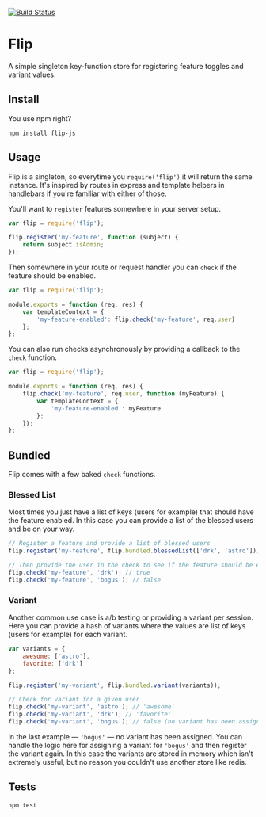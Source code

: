 [![Build Status](https://travis-ci.org/diy/flip.png?branch=master)](https://travis-ci.org/diy/flip)

# Flip

A simple singleton key-function store for registering feature toggles and variant values.

## Install

You use npm right?

```
npm install flip-js
```

## Usage

Flip is a singleton, so everytime you `require('flip')` it will return the same instance. It's inspired by routes in express and template helpers in handlebars if you're familiar with either of those.

You'll want to `register` features somewhere in your server setup.
```js
var flip = require('flip');

flip.register('my-feature', function (subject) {
    return subject.isAdmin;
});
```

Then somewhere in your route or request handler you can `check` 
if the feature should be enabled.
```js
var flip = require('flip');

module.exports = function (req, res) {
    var templateContext = {
        'my-feature-enabled': flip.check('my-feature', req.user)
    };
};
```

You can also run checks asynchronously by providing a callback to the `check` function.
```js
var flip = require('flip');

module.exports = function (req, res) {
    flip.check('my-feature', req.user, function (myFeature) {
        var templateContext = {
            'my-feature-enabled': myFeature
        };
    });
};
```

## Bundled

Flip comes with a few baked `check` functions.

### Blessed List

Most times you just have a list of keys (users for example) that should have the 
feature enabled. In this case you can provide a list of the blessed users and be on your way.

```js
// Register a feature and provide a list of blessed users
flip.register('my-feature', flip.bundled.blessedList(['drk', 'astro']));

// Then provide the user in the check to see if the feature should be enabled
flip.check('my-feature', 'drk'); // true
flip.check('my-feature', 'bogus'); // false
```

### Variant

Another common use case is a/b testing or providing a variant per session. Here you can provide a hash of variants where the values are list of keys (users for example) for each variant.

```js
var variants = {
    awesome: ['astro'],
    favorite: ['drk']
};

flip.register('my-variant', flip.bundled.variant(variants));

// Check for variant for a given user
flip.check('my-variant', 'astro'); // 'awesome'
flip.check('my-variant', 'drk'); // 'favorite'
flip.check('my-variant', 'bogus'); // false (no variant has been assigned!)
``` 

In the last example — `'bogus'` — no variant has been assigned. You can handle the 
logic here for assigning a variant for `'bogus'` and then register the variant again. In this case the variants are stored in memory which isn't extremely useful, but no reason you couldn't use another store like redis.

## Tests

```
npm test
```
